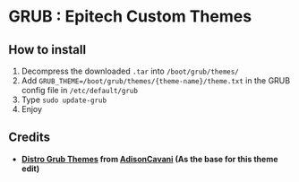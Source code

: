 # GRUB : Epitech Custom Themes
## How to install
1. Decompress the downloaded ``.tar`` into ``/boot/grub/themes/``
2. Add ``GRUB_THEME=/boot/grub/themes/{theme-name}/theme.txt`` in the GRUB config file in ``/etc/default/grub``
3. Type ``sudo update-grub``
4. Enjoy

## Credits
* **[Distro Grub Themes](https://github.com/AdisonCavani/distro-grub-themes) from [AdisonCavani](https://github.com/AdisonCavani) (As the base for this theme edit)**
